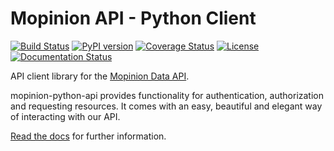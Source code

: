 # Mopinion API - Python Client

[![Build Status](https://travis-ci.org/mopinion/api-python.svg?branch=master)](https://travis-ci.org/mopinion/api-python)
[![PyPI version](https://badge.fury.io/py/mopinion-python-api.svg)](https://badge.fury.io/py/mopinion-python-api)
[![Coverage Status](https://coveralls.io/repos/github/mopinion/mopinion-python-api/badge.svg?branch=master)](https://coveralls.io/github/mopinion/mopinion-python-api?branch=master)
[![License](https://img.shields.io/badge/License-MIT-yellow.svg)](https://github.com/mopinion/mopinion-python-api/blob/master/LICENSE)
[![Documentation Status](https://readthedocs.org/projects/mopinion-python-api/badge/?version=latest)](https://mopinion-python-api.readthedocs.io/en/latest/?badge=latest)


API client library for the [Mopinion Data API](https://developer.mopinion.com/api/). 

mopinion-python-api provides functionality for authentication, authorization and requesting resources.
It comes with an easy, beautiful and elegant way of interacting with our API.

[Read the docs](https://mopinion-python-api.readthedocs.io/en/latest/) for further information.
